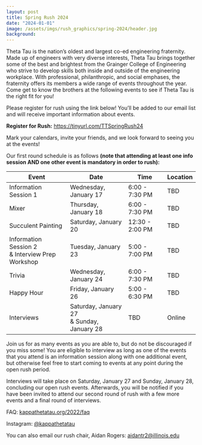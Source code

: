 ```yaml
---
layout: post
title: Spring Rush 2024
date: "2024-01-01"
image: /assets/imgs/rush_graphics/spring-2024/header.jpg
background:
---
```


Theta Tau is the nation’s oldest and largest co-ed engineering fraternity. Made up of engineers with very diverse interests, Theta Tau brings together some of the best and brightest from the Grainger College of Engineering who strive to develop skills both inside and outside of the engineering workplace. With professional, philanthropic, and social emphases, the fraternity offers its members a wide range of events throughout the year. Come get to know the brothers at the following events to see if Theta Tau is the right fit for you!

Please register for rush using the link below! You’ll be added to our email list and will receive important information about events. 

**Register for Rush:** <https://tinyurl.com/TTSpringRush24>

Mark your calendars, invite your friends, and we look forward to seeing you at the events!

Our first round schedule is as follows **(note that attending at least one info session AND one other event is mandatory in order to rush):**

| Event                                                 | Date                                            | Time            | Location |
| ----------------------------------------------------- | ----------------------------------------------- | --------------- | -------- |
| Information Session 1                                 | Wednesday, January 17                           | 6:00 - 7:30 PM  | TBD      |
| Mixer                                                 | Thursday, January 18                            | 6:00 - 7:30 PM  | TBD      |
| Succulent Painting                                    | Saturday, January 20                            | 12:30 - 2:00 PM | TBD      |
| Information Session 2 <br/> & Interview Prep Workshop | Tuesday, January 23                             | 5:00 - 7:00 PM  | TBD      |
| Trivia                                                | Wednesday, January 24                           | 6:00 - 7:30 PM  | TBD      |
| Happy Hour                                            | Friday, January 26                              | 5:00 - 6:30 PM  | TBD      |
| Interviews                                            | Saturday, January 27 <br/> & Sunday, January 28 | TBD             | Online   |

Join us for as many events as you are able to, but do not be discouraged if you miss some! You are eligible to interview as long as one of the events that you attend is an information session along with one additional event, but otherwise feel free to start coming to events at any point during the open rush period.

Interviews will take place on Saturday, January 27 and Sunday, January 28, concluding our open rush events. Afterwards, you will be notified if you have been invited to attend our second round of rush with a few more events and a final round of interviews.

FAQ: [kappathetatau.org/2022/faq](https://kappathetatau.org/2022/faq)

Instagram: [@kappathetatau](https://www.instagram.com/kappathetatau/)

You can also email our rush chair, Aidan Rogers: [aidantr2@illinois.edu](mailto:aidantr2@illinois.edu)

<!-- ![](/assets/imgs/rush_graphics/spring-2024/schedule.jpg) -->
